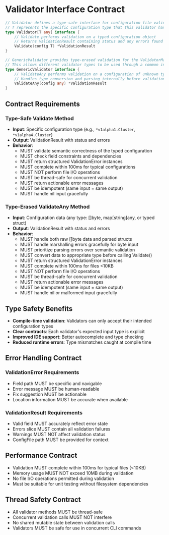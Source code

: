 # Validator Interface Contract

```go
// Validator defines a type-safe interface for configuration file validators
// T represents the specific configuration type that this validator handles
type Validator[T any] interface {
    // Validate performs validation on a typed configuration object
    // Returns ValidationResult containing status and any errors found
    Validate(config T) *ValidationResult
}

// GenericValidator provides type-erased validation for the ValidatorManager
// This allows different validator types to be used through a common interface
type GenericValidator interface {
    // ValidateAny performs validation on a configuration of unknown type
    // Handles type conversion and parsing internally before validation
    ValidateAny(config any) *ValidationResult
}
```

## Contract Requirements

### Type-Safe Validate Method

- **Input**: Specific configuration type (e.g., `*v1alpha1.Cluster`, `*v1alpha4.Cluster`)
- **Output**: ValidationResult with status and errors
- **Behavior**:
  - MUST validate semantic correctness of the typed configuration
  - MUST check field constraints and dependencies
  - MUST return structured ValidationError instances
  - MUST complete within 100ms for typical configurations
  - MUST NOT perform file I/O operations
  - MUST be thread-safe for concurrent validation
  - MUST return actionable error messages
  - MUST be idempotent (same input = same output)
  - MUST handle nil input gracefully

### Type-Erased ValidateAny Method

- **Input**: Configuration data (any type: []byte, map[string]any, or typed struct)
- **Output**: ValidationResult with status and errors
- **Behavior**:
  - MUST handle both raw []byte data and parsed structs
  - MUST handle marshalling errors gracefully for byte input
  - MUST prioritize parsing errors over semantic validation
  - MUST convert data to appropriate type before calling Validate()
  - MUST return structured ValidationError instances
  - MUST complete within 100ms for files <10KB
  - MUST NOT perform file I/O operations
  - MUST be thread-safe for concurrent validation
  - MUST return actionable error messages
  - MUST be idempotent (same input = same output)
  - MUST handle nil or malformed input gracefully

## Type Safety Benefits

- **Compile-time validation**: Validators can only accept their intended configuration types
- **Clear contracts**: Each validator's expected input type is explicit
- **Improved IDE support**: Better autocomplete and type checking
- **Reduced runtime errors**: Type mismatches caught at compile time

## Error Handling Contract

### ValidationError Requirements

- Field path MUST be specific and navigable
- Error message MUST be human-readable
- Fix suggestion MUST be actionable
- Location information MUST be accurate when available

### ValidationResult Requirements

- Valid field MUST accurately reflect error state
- Errors slice MUST contain all validation failures
- Warnings MUST NOT affect validation status
- ConfigFile path MUST be provided for context

## Performance Contract

- Validation MUST complete within 100ms for typical files (<10KB)
- Memory usage MUST NOT exceed 10MB during validation
- No file I/O operations permitted during validation
- Must be suitable for unit testing without filesystem dependencies

## Thread Safety Contract

- All validator methods MUST be thread-safe
- Concurrent validation calls MUST NOT interfere
- No shared mutable state between validation calls
- Validators MUST be safe for use in concurrent CLI commands
